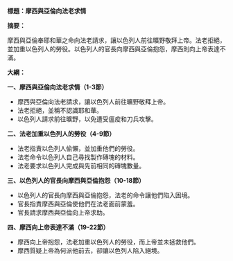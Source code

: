 **標題：摩西與亞倫向法老求情**

**摘要：**

摩西與亞倫奉耶和華之命向法老請求，讓以色列人前往曠野敬拜上帝。法老拒絕，並加重以色列人的勞役。以色列人的官長向摩西與亞倫抱怨，摩西則向上帝表達不滿。

**大綱：**

**一、摩西與亞倫向法老求情（1-3節）**
* 摩西與亞倫向法老請求，讓以色列人前往曠野敬拜上帝。
* 法老拒絕，並稱不認識耶和華。
* 以色列人請求前往曠野，以免遭受瘟疫和刀兵攻擊。

**二、法老加重以色列人的勞役（4-9節）**
* 法老指責以色列人偷懶，並加重他們的勞役。
* 法老命令以色列人自己尋找製作磚塊的材料。
* 法老要求以色列人完成與先前相同的磚塊數量。

**三、以色列人的官長向摩西與亞倫抱怨（10-18節）**
* 以色列人的官長向摩西與亞倫抱怨，法老的命令讓他們陷入困境。
* 官長指責摩西與亞倫使他們在法老面前蒙羞。
* 官長請求摩西與亞倫向上帝求助。

**四、摩西向上帝表達不滿（19-22節）**
* 摩西向上帝抱怨，法老加重以色列人的勞役，而上帝並未拯救他們。
* 摩西質疑上帝為何派他前去，卻讓以色列人陷入絕境。